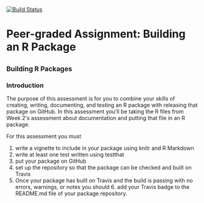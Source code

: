 
<!-- README.md is generated from README.Rmd.  -->
<!-- badges: start -->
[![Build Status](https://travis-ci.org/rahma/brpackages.svg?branch=master)](https://travis-ci.org/rahma/brpackages)
<!-- badges: end -->

Peer-graded Assignment: Building an R Package
=============================================

<small>Building R Packages</small>
-----------------------------------------------

### Introduction

The purpose of this assessment is for you to combine your skills of creating, writing, documenting, and testing an R package with releasing that package on GitHub. In this assessment you'll be taking the R files from Week 2's assessment about documentation and putting that file in an R package.

For this assessment you must

1.  write a vignette to include in your package using knitr and R Markdown
2.  write at least one test written using testthat
3.  put your package on GitHub
4.  set up the repository so that the package can be checked and built on Travis
5.  Once your package has built on Travis and the build is passing with no errors, warnings, or notes you should 6. add your Travis badge to the README.md file of your package repository.
